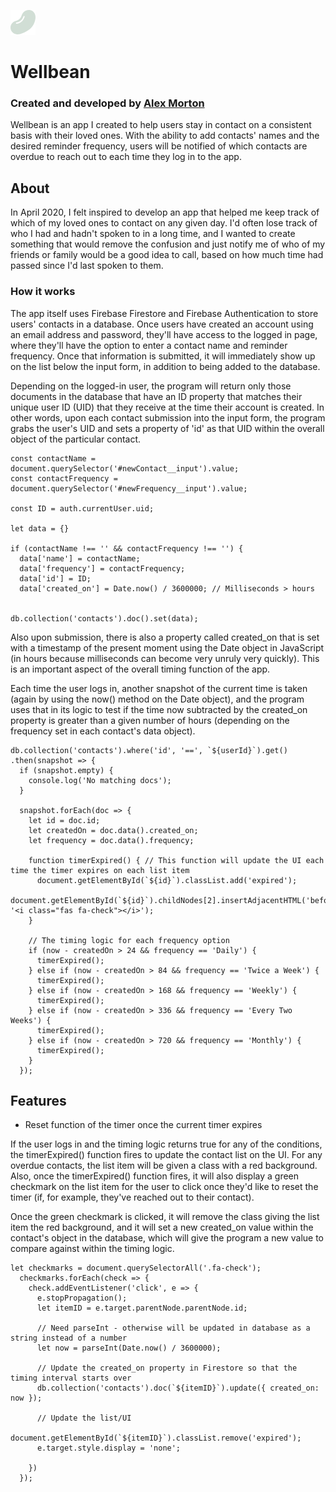 ![Light green jelly bean image](img/wellbean_favicon.png)

# Wellbean

### Created and developed by [Alex Morton](https://alexlsalt.github.io/)  

Wellbean is an app I created to help users stay in contact on a consistent basis with their loved ones. 
With the ability to add contacts' names and the desired reminder frequency, users will be notified of which contacts 
are overdue to reach out to each time they log in to the app.

## About

In April 2020, I felt inspired to develop an app that helped me keep track of which of my loved ones to contact on any given day. I'd often 
lose track of who I had and hadn't spoken to in a long time, and I wanted to create something that would remove the confusion and just 
notify me of who of my friends or family would be a good idea to call, based on how much time had passed since I'd last spoken to them.

### How it works

The app itself uses Firebase Firestore and Firebase Authentication to store users' contacts in a database. Once users have created an account 
using an email address and password, they'll have access to the logged in page, where they'll have the option to enter a contact name and 
reminder frequency. Once that information is submitted, it will immediately show up on the list below the input form, in addition to being 
added to the database.

Depending on the logged-in user, the program will return only those documents in the database that have an ID property that matches their 
unique user ID (UID) that they receive at the time their account is created. In other words, upon each contact submission into the input form, the program 
grabs the user's UID and sets a property of 'id' as that UID within the overall object of the particular contact.

    const contactName = document.querySelector('#newContact__input').value;
    const contactFrequency = document.querySelector('#newFrequency__input').value;

    const ID = auth.currentUser.uid;

    let data = {}

    if (contactName !== '' && contactFrequency !== '') {
      data['name'] = contactName;
      data['frequency'] = contactFrequency;
      data['id'] = ID;
      data['created_on'] = Date.now() / 3600000; // Milliseconds > hours


    db.collection('contacts').doc().set(data);
    

Also upon submission, there is also a property called created_on that is set with a timestamp of the present moment using the Date object
in JavaScript (in hours because milliseconds can become very unruly very quickly). This is an important aspect of the overall timing function of the app.

Each time the user logs in, another snapshot of the current time is taken (again by using the now() method on the Date object), and the
program uses that in its logic to test if the time now subtracted by the created_on property is greater than a given number of hours 
(depending on the frequency set in each contact's data object).

    db.collection('contacts').where('id', '==', `${userId}`).get()
    .then(snapshot => {
      if (snapshot.empty) {
        console.log('No matching docs');
      }
    
      snapshot.forEach(doc => {
        let id = doc.id;
        let createdOn = doc.data().created_on;
        let frequency = doc.data().frequency;

        function timerExpired() { // This function will update the UI each time the timer expires on each list item
          document.getElementById(`${id}`).classList.add('expired');
          document.getElementById(`${id}`).childNodes[2].insertAdjacentHTML('beforeend', '<i class="fas fa-check"></i>');
        }
       
        // The timing logic for each frequency option
        if (now - createdOn > 24 && frequency == 'Daily') {
          timerExpired();
        } else if (now - createdOn > 84 && frequency == 'Twice a Week') {
          timerExpired();
        } else if (now - createdOn > 168 && frequency == 'Weekly') {
          timerExpired();
        } else if (now - createdOn > 336 && frequency == 'Every Two Weeks') {
          timerExpired();
        } else if (now - createdOn > 720 && frequency == 'Monthly') {
          timerExpired();
        }      
      });

## Features

- Reset function of the timer once the current timer expires

If the user logs in and the timing logic returns true for any of the conditions, the timerExpired() function fires to update the contact
list on the UI. For any overdue contacts, the list item will be given a class with a red background. Also, once the timerExpired() function fires, it will also display a green checkmark on the list item for the user to click once they'd like to reset the timer (if, for example, they've reached out to their contact). 

Once the green checkmark is clicked, it will remove the class giving the list item the red background, and it will set a new created_on value within the contact's object in the database, which will give the program a new value to compare against within the timing logic.

    let checkmarks = document.querySelectorAll('.fa-check');
      checkmarks.forEach(check => {
        check.addEventListener('click', e => {
          e.stopPropagation();
          let itemID = e.target.parentNode.parentNode.id;

          // Need parseInt - otherwise will be updated in database as a string instead of a number
          let now = parseInt(Date.now() / 3600000);

          // Update the created_on property in Firestore so that the timing interval starts over
          db.collection('contacts').doc(`${itemID}`).update({ created_on: now });

          // Update the list/UI
          document.getElementById(`${itemID}`).classList.remove('expired');
          e.target.style.display = 'none';

        })
      });
